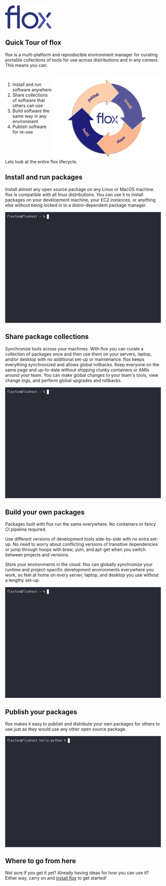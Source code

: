 <p>
    <a href="https://floxdev.com" target="_blank"><img src="img/flox_blue_small.png" alt="flox logo" /></a>
</p>

## Quick Tour of flox

flox is a multi-platform and reproducible environment manager
for curating portable collections of tools
for use across distributions and in any context.
This means you can:


<br>
<img alt="flox flywheel" align="right" width="350" src="img/310703783_812187779826049_7314390197914243071_n.png">

1. Install and run software anywhere
2. Share collections of software that others can use
3. Build software the same way in any environment
4. Publish software for re-use

<br>
<br>
<br>

Lets look at the entire flox lifecycle.

## Install and run packages

Install almost any open source package on any Linux or MacOS machine.
flox is compatible with all linux distributions.
You can use it to install packages on your development machine, your EC2 instances,
or anything else without being locked in to a distro-dependent package manager.

<img src="./img/flywheel-install.gif" />
<br>

## Share package collections

Synchronize tools across your machines.
With flox you can curate a collection of packages once and then use them on your servers,
laptop, and/or desktop with no additional set-up or maintenance.
flox keeps everything synchronized and allows global rollbacks.
Keep everyone on the same page and up-to-date
without shipping clunky containers or AMIs around your team.
You can make global changes to your team's tools,
view change logs,
and perform global upgrades and rollbacks.

<img src="./img/flywheel-pull.gif" />
<br>

## Build your own packages

Packages built with flox run the same everywhere.
No containers or fancy CI pipeline required.

Use different versions of development tools side-by-side with no extra set-up.
No need to worry about conflicting versions of transitive dependencies
or jump through hoops with brew, yum, and apt-get
when you switch between projects and versions.

Store your environments in the cloud.
flox can globally synchronize your runtime
and project-specific development environments everywhere you work,
so feel at home on every server, laptop, and desktop
you use without a lengthy set-up.

<img src="./img/flywheel-build.gif" />
<br>

## Publish your packages

flox makes it easy to publish and distribute your own packages
for others to use
just as they would use any other open source package.

<img src="./img/flywheel-publish.gif" />
<br>

## Where to go from here

Not sure if you get it yet? Already having ideas for how you can use it?
Either way, carry on and
[install flox](https://beta.floxdev.com/docs/getting-started/install-flox/)
to get started!
